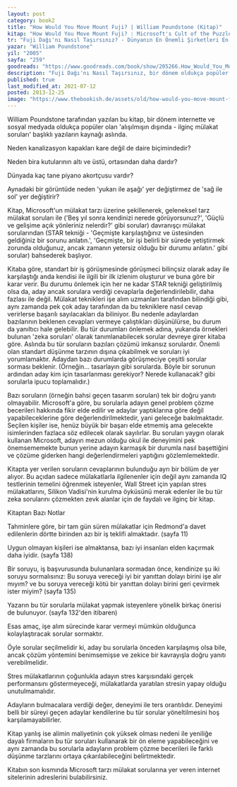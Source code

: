 ```yaml
---
layout: post  
category: book2  
title: "How Would You Move Mount Fuji? | William Poundstone (Kitap)"  
kitap: "How Would You Move Mount Fuji? : Microsoft's Cult of the Puzzle - How the World's Smartest Companies Select the Most Creative Thinkers"  
tr: "Fuji Dağı'nı Nasıl Taşırsınız? - Dünyanın En Önemli Şirketleri En Yaratıcı Beyinleri Nasıl Seçiyor?"  
yazar: "William Poundstone"  
yil: "2005"  
sayfa: "259"  
goodreads: "https://www.goodreads.com/book/show/205266.How_Would_You_Move_Mount_Fuji_Microsoft_s_Cult_of_the_Puzzle_How_the_World_s_Smartest_Companies_Select_the_Most_Creative_Thinkers"
description: "Fuji Dağı'nı Nasıl Taşırsınız, bir dönem oldukça popüler olan alışılmışın dışındaki mülakat sorularına yer veriyor."
published: true
last_modified_at: 2021-07-12
posted: 2013-12-25
image: "https://www.thebookish.de/assets/old/how-would-you-move-mount-fuji.jpg"
---
```


William Poundstone tarafından yazılan bu kitap, bir dönem internette ve sosyal medyada oldukça popüler olan 'alışılmışın dışında - ilginç mülakat soruları' başlıklı yazıların kaynağı aslında.  
  
Neden kanalizasyon kapakları kare değil de daire biçimindedir?  
  
Neden bira kutularının altı ve üstü, ortasından daha dardır?  
  
Dünyada kaç tane piyano akortçusu vardır?  
  
Aynadaki bir görüntüde neden 'yukarı ile aşağı' yer değiştirmez de 'sağ ile sol' yer değiştirir?  
  
Kitap, Microsoft'un mülakat tarzı üzerine şekillenerek, geleneksel tarz mülakat soruları ile ('Beş yıl sonra kendinizi nerede görüyorsunuz?', 'Güçlü ve gelişime açık yönleriniz nelerdir?' gibi sorular) davranışçı mülakat sorularından (STAR tekniği - 'Geçmişte karşılaştığınız ve üstesinden geldiğiniz bir sorunu anlatın.', 'Geçmişte, bir işi belirli bir sürede yetiştirmek zorunda olduğunuz, ancak zamanın yetersiz olduğu bir durumu anlatın.' gibi sorular) bahsederek başlıyor.  
  
Kitaba göre, standart bir iş görüşmesinde görüşmeci bilinçsiz olarak aday ile karşılaştığı anda kendisi ile ilgili bir ilk izlenim oluşturur ve buna göre bir karar verir. Bu durumu önlemek için her ne kadar STAR tekniği geliştirilmiş olsa da, aday ancak sorulara verdiği cevaplarla değerlendirilebilir, daha fazlası ile değil. Mülakat teknikleri işe alım uzmanları tarafından bilindiği gibi, aynı zamanda pek çok aday tarafından da bu tekniklere nasıl cevap verirlerse başarılı sayılacakları da biliniyor. Bu nedenle adaylardan bazılarının beklenen cevapları vermeye çalıştıkları düşünülürse, bu durum da yanıltıcı hale gelebilir. Bu tür durumları önlemek adına, yukarıda örnekleri bulunan 'zeka soruları' olarak tanımlanabilecek sorular devreye girer kitaba göre. Aslında bu tür soruların bazıları çözümü imkansız sorulardır. Önemli olan standart düşünme tarzının dışına çıkabilmek ve soruları iyi yorumlamaktır. Adaydan bazı durumlarda görüşmeciye çeşitli sorular sorması beklenir. (Örneğin... tasarlayın gibi sorularda. Böyle bir sorunun ardından aday kim için tasarlanması gerekiyor? Nerede kullanacak? gibi sorularla ipucu toplamalıdır.)  
  
Bazı soruların (örneğin bahsi geçen tasarım soruları) tek bir doğru yanıtı olmayabilir. Microsoft'a göre, bu sorularla adayın genel problem çözme becerileri hakkında fikir elde edilir ve adaylar yaptıklarına göre değil yapabileceklerine göre değerlendirilmektedir, yani geleceğe bakılmaktadır. Seçilen kişiler ise, henüz büyük bir başarı elde etmemiş ama gelecekte isimlerinden fazlaca söz edilecek olarak sayılırlar. Bu soruları yaygın olarak kullanan Microsoft, adayın mezun olduğu okul ile deneyimini pek önemsememekte bunun yerine adayın karmaşık bir durumla nasıl başettiğini ve çözüme giderken hangi değerlendirmeleri yaptığını gözlemlemektedir.  
  
Kitapta yer verilen soruların cevaplarının bulunduğu ayrı bir bölüm de yer alıyor. Bu açıdan sadece mülakatlarla ilgilenenler için değil aynı zamanda IQ testlerinin temelini öğrenmek isteyenler, Wall Street için yapılan stres mülakatlarını, Silikon Vadisi'nin kurulma öyküsünü merak edenler ile bu tür zeka sorularını çözmekten zevk alanlar için de faydalı ve ilginç bir kitap.  
  
Kitaptan Bazı Notlar  
  
Tahminlere göre, bir tam gün süren mülakatlar için Redmond'a davet edilenlerin dörtte birinden azı bir iş teklifi almaktadır. (sayfa 11)  
  
Uygun olmayan kişileri ise almaktansa, bazı iyi insanları elden kaçırmak daha iyidir. (sayfa 138)  
  
Bir soruyu, iş başvurusunda bulunanlara sormadan önce, kendinize şu iki soruyu sormalısınız: Bu soruya vereceği iyi bir yanıttan dolayı birini işe alır mıyım? ve bu soruya vereceği kötü bir yanıttan dolayı birini geri çevirmek ister miyim? (sayfa 135)  
  
Yazarın bu tür sorularla mülakat yapmak isteyenlere yönelik birkaç önerisi de bulunuyor. (sayfa 132'den itibaren)  
  
Esas amaç, işe alım sürecinde karar vermeyi mümkün olduğunca kolaylaştıracak sorular sormaktır.  
  
Öyle sorular seçilmelidir ki, aday bu sorularla önceden karşılaşmış olsa bile, ancak çözüm yöntemini benimsemişse ve zekice bir kavrayışla doğru yanıtı verebilmelidir.  
  
Stres mülakatlarının çoğunlukla adayın stres karşısındaki gerçek performansını göstermeyeceği, mülakatlarda yaratılan stresin yapay olduğu unutulmamalıdır.  
  
Adayların bulmacalara verdiği değer, deneyimi ile ters orantılıdır. Deneyimi belli bir süreyi geçen adaylar kendilerine bu tür sorular yöneltilmesini hoş karşılamayabilirler.  
  
Kitap yanlış ise alimin maliyetinin çok yüksek olması nedeni ile yeniliğe dayalı firmaların bu tür soruları kullanarak bir ön eleme yapabileceğini ve aynı zamanda bu sorularla adayların problem çözme becerileri ile farklı düşünme tarzlarını ortaya çıkarılabileceğini belirtmektedir.  
  
Kitabın son kısmında Microsoft tarzı mülakat sorularına yer veren internet sitelerinin adreslerini bulabilirsiniz.  
